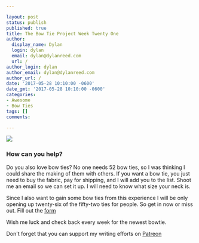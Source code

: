 ```yaml
---

layout: post
status: publish
published: true
title: The Bow Tie Project Week Twenty One
author:
  display_name: Dylan
  login: dylan
  email: dylan@dylanreed.com
  url: /
author_login: dylan
author_email: dylan@dylanreed.com
author_url: /
date: '2017-05-28 10:10:00 -0600'
date_gmt: '2017-05-28 10:10:00 -0600'
categories:
- Awesome
- Bow Ties
tags: []
comments:

---
```


![](https://raw.githubusercontent.com/dylanreed/dylan.blog/gh-pages/images/bow-tie/Bowtie-week-21.jpg)


<h3>How can you help?</h3>

Do you also love bow ties? No one needs 52 bow ties, so I was thinking I could share the making of them with others. If you want a bow tie, you just need to buy the fabric, pay for shipping,  and I will add you to the list. Shoot me an email so we can set it up. I will need to know what size your neck is. 

Since I also want to gain some bow ties from this experience I will be only opening up twenty-six of the fifty-two ties for people. So get in now or miss out. Fill out the [form](http://dylan.la/2j1ogU3)

Wish me luck and check back every week for the newest bowtie.

Don't forget that you can support my writing efforts on [Patreon](https://www.patreon.com/dylanreed)




